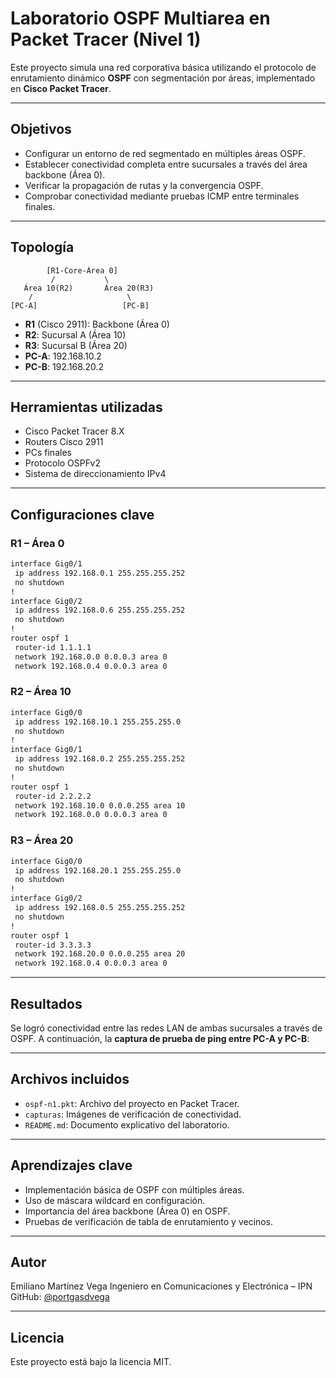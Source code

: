 # Laboratorio OSPF Multiarea en Packet Tracer (Nivel 1)

Este proyecto simula una red corporativa básica utilizando el protocolo de enrutamiento dinámico **OSPF** con segmentación por áreas, implementado en **Cisco Packet Tracer**.

---

## Objetivos

- Configurar un entorno de red segmentado en múltiples áreas OSPF.
- Establecer conectividad completa entre sucursales a través del área backbone (Área 0).
- Verificar la propagación de rutas y la convergencia OSPF.
- Comprobar conectividad mediante pruebas ICMP entre terminales finales.

---

## Topología
````
        [R1-Core-Área 0]
         /           \
   Área 10(R2)       Área 20(R3)
    /                     \
[PC-A]                   [PC-B]

````

- **R1** (Cisco 2911): Backbone (Área 0)
- **R2**: Sucursal A (Área 10)
- **R3**: Sucursal B (Área 20)
- **PC-A**: 192.168.10.2
- **PC-B**: 192.168.20.2

---

## Herramientas utilizadas

- Cisco Packet Tracer 8.X
- Routers Cisco 2911
- PCs finales
- Protocolo OSPFv2
- Sistema de direccionamiento IPv4

---

## Configuraciones clave

### R1 – Área 0

```bash
interface Gig0/1
 ip address 192.168.0.1 255.255.255.252
 no shutdown
!
interface Gig0/2
 ip address 192.168.0.6 255.255.255.252
 no shutdown
!
router ospf 1
 router-id 1.1.1.1
 network 192.168.0.0 0.0.0.3 area 0
 network 192.168.0.4 0.0.0.3 area 0
````

### R2 – Área 10

```bash
interface Gig0/0
 ip address 192.168.10.1 255.255.255.0
 no shutdown
!
interface Gig0/1
 ip address 192.168.0.2 255.255.255.252
 no shutdown
!
router ospf 1
 router-id 2.2.2.2
 network 192.168.10.0 0.0.0.255 area 10
 network 192.168.0.0 0.0.0.3 area 0
```

### R3 – Área 20

```bash
interface Gig0/0
 ip address 192.168.20.1 255.255.255.0
 no shutdown
!
interface Gig0/2
 ip address 192.168.0.5 255.255.255.252
 no shutdown
!
router ospf 1
 router-id 3.3.3.3
 network 192.168.20.0 0.0.0.255 area 20
 network 192.168.0.4 0.0.0.3 area 0
```

---

## Resultados

Se logró conectividad entre las redes LAN de ambas sucursales a través de OSPF.
A continuación, la **captura de prueba de ping entre PC-A y PC-B**:

---

## Archivos incluidos

* `ospf-n1.pkt`: Archivo del proyecto en Packet Tracer.
* `capturas`: Imágenes de verificación de conectividad.
* `README.md`: Documento explicativo del laboratorio.

---

## Aprendizajes clave

* Implementación básica de OSPF con múltiples áreas.
* Uso de máscara wildcard en configuración.
* Importancia del área backbone (Área 0) en OSPF.
* Pruebas de verificación de tabla de enrutamiento y vecinos.

---

## Autor

Emiliano Martínez Vega
Ingeniero en Comunicaciones y Electrónica – IPN
GitHub: [@portgasdvega](https://github.com/portgasdvega)

---

## Licencia

Este proyecto está bajo la licencia MIT.
